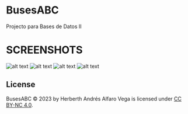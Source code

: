 # BusesABC

Projecto para Bases de Datos II

# SCREENSHOTS
![alt text](https://github.com/AndresSalch/APP_BUSES/blob/main/Screenshot_20240421-040403.jpg?raw=true)
![alt text](https://github.com/AndresSalch/APP_BUSES/blob/main/Screenshot_20240404-203543.jpg?raw=true)
![alt text](https://github.com/AndresSalch/APP_BUSES/blob/main/Screenshot_20240404-203530.jpg?raw=true)
![alt text](https://github.com/AndresSalch/APP_BUSES/blob/main/Screenshot_20240404-203425.jpg?raw=true)

## License

BusesABC © 2023 by Herberth Andrés Alfaro Vega is licensed under [CC BY-NC 4.0](https://creativecommons.org/licenses/by-nc/4.0/).


